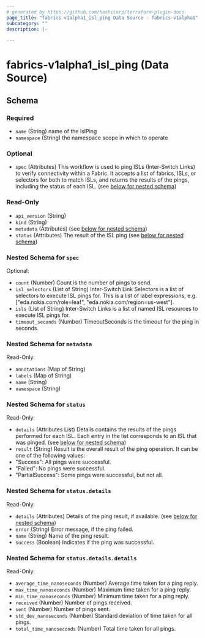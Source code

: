 ```yaml
---
# generated by https://github.com/hashicorp/terraform-plugin-docs
page_title: "fabrics-v1alpha1_isl_ping Data Source - fabrics-v1alpha1"
subcategory: ""
description: |-
  
---
```


# fabrics-v1alpha1_isl_ping (Data Source)





<!-- schema generated by tfplugindocs -->
## Schema

### Required

- `name` (String) name of the IslPing
- `namespace` (String) the namespace scope in which to operate

### Optional

- `spec` (Attributes) This workflow is used to ping ISLs (Inter-Switch Links) to verify connectivity within a Fabric.
It accepts a list of fabrics, ISLs, or selectors for both to match ISLs,
and returns the results of the pings, including the status of each ISL. (see [below for nested schema](#nestedatt--spec))

### Read-Only

- `api_version` (String)
- `kind` (String)
- `metadata` (Attributes) (see [below for nested schema](#nestedatt--metadata))
- `status` (Attributes) The result of the ISL ping (see [below for nested schema](#nestedatt--status))

<a id="nestedatt--spec"></a>
### Nested Schema for `spec`

Optional:

- `count` (Number) Count is the number of pings to send.
- `isl_selectors` (List of String) Inter-Switch Link Selectors is a list of selectors to execute ISL pings for.
This is a list of label expressions, e.g. ["eda.nokia.com/role=leaf", "eda.nokia.com/region=us-west"].
- `isls` (List of String) Inter-Switch Links is a list of named ISL resources to execute ISL pings for.
- `timeout_seconds` (Number) TimeoutSeconds is the timeout for the ping in seconds.


<a id="nestedatt--metadata"></a>
### Nested Schema for `metadata`

Read-Only:

- `annotations` (Map of String)
- `labels` (Map of String)
- `name` (String)
- `namespace` (String)


<a id="nestedatt--status"></a>
### Nested Schema for `status`

Read-Only:

- `details` (Attributes List) Details contains the results of the pings performed for each ISL.
Each entry in the list corresponds to an ISL that was pinged. (see [below for nested schema](#nestedatt--status--details))
- `result` (String) Result is the overall result of the ping operation.
It can be one of the following values:
- "Success": All pings were successful.
- "Failed": No pings were successful.
- "PartialSuccess": Some pings were successful, but not all.

<a id="nestedatt--status--details"></a>
### Nested Schema for `status.details`

Read-Only:

- `details` (Attributes) Details of the ping result, if available. (see [below for nested schema](#nestedatt--status--details--details))
- `error` (String) Error message, if the ping failed.
- `name` (String) Name of the ping result.
- `success` (Boolean) Indicates if the ping was successful.

<a id="nestedatt--status--details--details"></a>
### Nested Schema for `status.details.details`

Read-Only:

- `average_time_nanoseconds` (Number) Average time taken for a ping reply.
- `max_time_nanoseconds` (Number) Maximum time taken for a ping reply.
- `min_time_nanoseconds` (Number) Minimum time taken for a ping reply.
- `received` (Number) Number of pings received.
- `sent` (Number) Number of pings sent.
- `std_dev_nanoseconds` (Number) Standard deviation of time taken for all pings.
- `total_time_nanoseconds` (Number) Total time taken for all pings.
